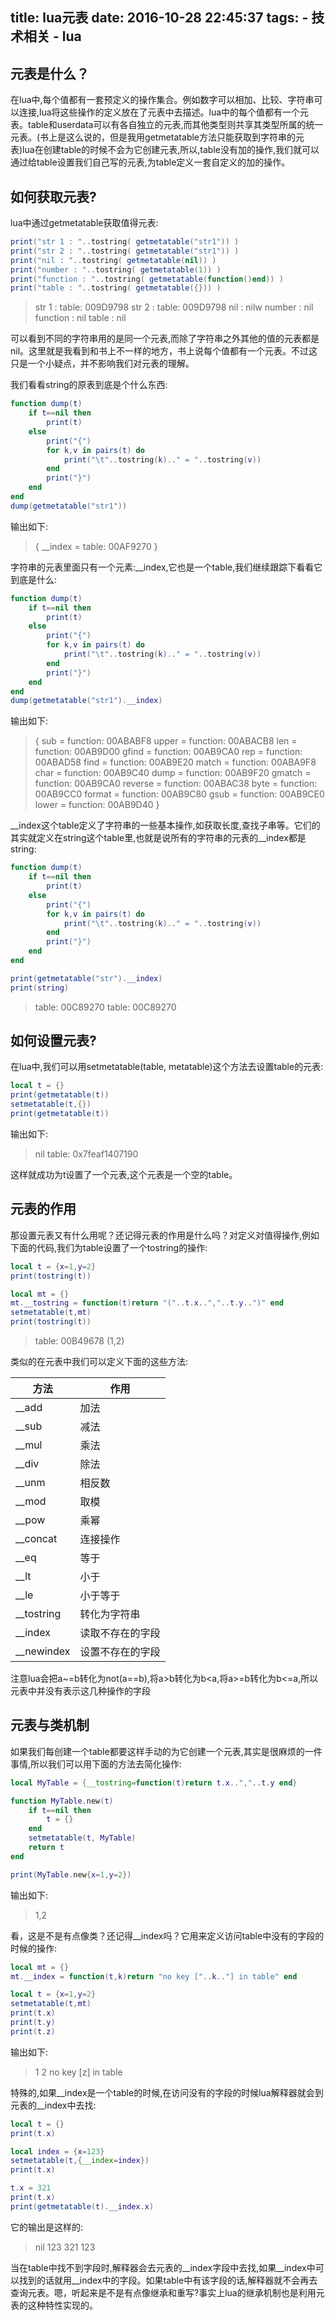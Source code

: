 title: lua元表
date: 2016-10-28 22:45:37
tags:
	- 技术相关
	- lua
---

## 元表是什么？

在lua中,每个值都有一套预定义的操作集合。例如数字可以相加、比较、字符串可以连接,lua将这些操作的定义放在了元表中去描述。lua中的每个值都有一个元表。table和userdata可以有各自独立的元表,而其他类型则共享其类型所属的统一元表。(书上是这么说的，但是我用getmetatable方法只能获取到字符串的元表)lua在创建table的时候不会为它创建元表,所以,table没有加的操作,我们就可以通过给table设置我们自己写的元表,为table定义一套自定义的加的操作。


## 如何获取元表?

lua中通过getmetatable获取值得元表:

```lua
print("str 1 : "..tostring( getmetatable("str1")) )
print("str 2 : "..tostring( getmetatable("str1")) )
print("nil : "..tostring( getmetatable(nil)) )
print("number : "..tostring( getmetatable(1)) )
print("function : "..tostring( getmetatable(function()end)) )
print("table : "..tostring( getmetatable({})) )
```

>str 1 : table: 009D9798
>str 2 : table: 009D9798
>nil : nilw
>number : nil
>function : nil
>table : nil

可以看到不同的字符串用的是同一个元表,而除了字符串之外其他的值的元表都是nil。这里就是我看到和书上不一样的地方，书上说每个值都有一个元表。不过这只是一个小疑点，并不影响我们对元表的理解。

我们看看string的原表到底是个什么东西:

```lua
function dump(t)
	if t==nil then
		print(t)
	else
		print("{")
		for k,v in pairs(t) do
			print("\t"..tostring(k).." = "..tostring(v))
		end
		print("}")
	end
end
dump(getmetatable("str1"))
```

输出如下:
>{
>        \__index = table: 00AF9270
>}

字符串的元表里面只有一个元素:\__index,它也是一个table,我们继续跟踪下看看它到底是什么:
```lua
function dump(t)
	if t==nil then
		print(t)
	else
		print("{")
		for k,v in pairs(t) do
			print("\t"..tostring(k).." = "..tostring(v))
		end
		print("}")
	end
end
dump(getmetatable("str1").__index)
```

输出如下:
>{
>        sub = function: 00ABABF8
>        upper = function: 00ABACB8
>        len = function: 00AB9D00
>        gfind = function: 00AB9CA0
>        rep = function: 00ABAD58
>        find = function: 00AB9E20
>        match = function: 00ABA9F8
>        char = function: 00AB9C40
>        dump = function: 00AB9F20
>        gmatch = function: 00AB9CA0
>        reverse = function: 00ABAC38
>        byte = function: 00AB9CC0
>        format = function: 00AB9C80
>        gsub = function: 00AB9CE0
>        lower = function: 00AB9D40
>}

\__index这个table定义了字符串的一些基本操作,如获取长度,查找子串等。它们的其实就定义在string这个table里,也就是说所有的字符串的元表的\__index都是string:

```lua
function dump(t)
	if t==nil then
		print(t)
	else
		print("{")
		for k,v in pairs(t) do
			print("\t"..tostring(k).." = "..tostring(v))
		end
		print("}")
	end
end

print(getmetatable("str").__index)
print(string)
```
>table: 00C89270
>table: 00C89270


## 如何设置元表?

在lua中,我们可以用setmetatable(table, metatable)这个方法去设置table的元表:

```lua
local t = {}
print(getmetatable(t))
setmetatable(t,{})
print(getmetatable(t))
```

输出如下:

>nil
>table: 0x7feaf1407190

这样就成功为t设置了一个元表,这个元表是一个空的table。

## 元表的作用

那设置元表又有什么用呢？还记得元表的作用是什么吗？对定义对值得操作,例如下面的代码,我们为table设置了一个tostring的操作:
```lua
local t = {x=1,y=2}
print(tostring(t))

local mt = {}
mt.__tostring = function(t)return "("..t.x..","..t.y..")" end
setmetatable(t,mt)
print(tostring(t))
```

>table: 00B49678
>(1,2)

类似的在元表中我们可以定义下面的这些方法:

|方法|作用|
|--|--|
|\__add|加法|
|\__sub|减法|
|\__mul|乘法|
|\__div|除法|
|\__unm|相反数|
|\__mod|取模|
|\__pow|乘幂|
|\__concat|连接操作|
|\__eq|等于|
|\__lt|小于|
|\__le|小于等于|
|\__tostring|转化为字符串|
|\__index|读取不存在的字段|
|\__newindex|设置不存在的字段|

注意lua会把a~=b转化为not(a==b),将a>b转化为b<a,将a>=b转化为b<=a,所以元表中并没有表示这几种操作的字段

## 元表与类机制

如果我们每创建一个table都要这样手动的为它创建一个元表,其实是很麻烦的一件事情,所以我们可以用下面的方法去简化操作:

```lua
local MyTable = {__tostring=function(t)return t.x..","..t.y end}

function MyTable.new(t)
	if t==nil then
		t = {}
	end
	setmetatable(t, MyTable)
	return t
end

print(MyTable.new{x=1,y=2})
```

输出如下:

>1,2


看，这是不是有点像类？还记得\__index吗？它用来定义访问table中没有的字段的时候的操作:

```lua
local mt = {}
mt.__index = function(t,k)return "no key ["..k.."] in table" end

local t = {x=1,y=2}
setmetatable(t,mt)
print(t.x)
print(t.y)
print(t.z)
```

输出如下:

>1
>2
>no key [z] in table

特殊的,如果\__index是一个table的时候,在访问没有的字段的时候lua解释器就会到元表的\__index中去找:

```lua
local t = {}
print(t.x)

local index = {x=123}
setmetatable(t,{__index=index})
print(t.x)

t.x = 321
print(t.x)
print(getmetatable(t).__index.x)
```

它的输出是这样的:
>nil
>123
>321
>123

当在table中找不到字段时,解释器会去元表的\__index字段中去找,如果\__index中可以找到的话就用\__index中的字段。如果table中有该字段的话,解释器就不会再去查询元表。嗯，听起来是不是有点像继承和重写?事实上lua的继承机制也是利用元表的这种特性实现的。
